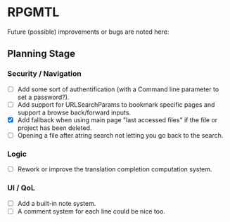 # RPGMTL  
Future (possible) improvements or bugs are noted here:  
  
## Planning Stage  
  
### Security / Navigation  
- [ ] Add some sort of authentification (with a Command line parameter to set a password?).  
- [ ] Add support for URLSearchParams to bookmark specific pages and support a browse back/forward inputs.  
- [x] Add fallback when using main page "last accessed files" if the file or project has been deleted.  
- [ ] Opening a file after atring search not letting you go back to the search.  
  
### Logic  
  
- [ ] Rework or improve the translation completion computation system.  
  
### UI / QoL  
  
- [ ] Add a built-in note system.  
- [ ] A comment system for each line could be nice too.  